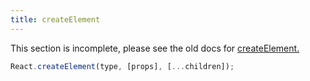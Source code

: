 ```yaml
---
title: createElement
---
```


<Wip>

This section is incomplete, please see the old docs for [createElement.](https://reactjs.org/docs/react-api.html#createelement)

</Wip>


<Intro>

```js
React.createElement(type, [props], [...children]);
```

</Intro>

<InlineToc />
